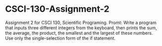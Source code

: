 # CSCI-130-Assignment-2
Assignment 2 for CSCI 130, Scientific Programing.
Promt: Write a program that inputs three different integers from the keyboard, then prints the sum, the average, the product, the smallest and the largest of these numbers. Use only the single-selection form of the if statement.
